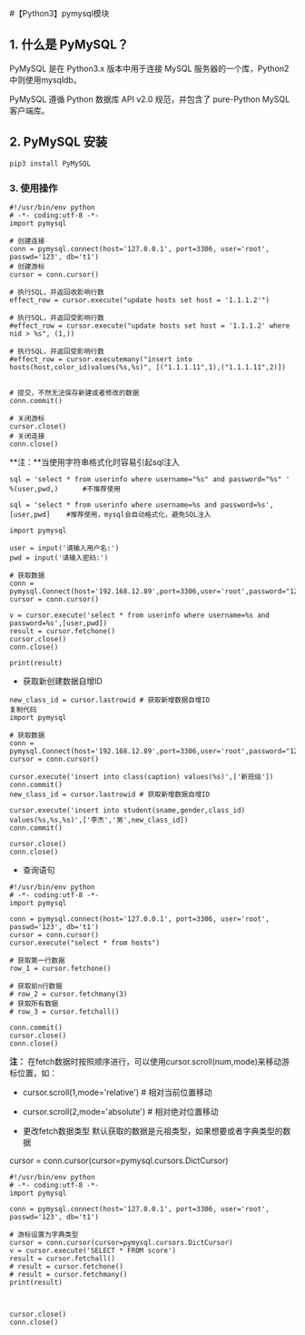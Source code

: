 #【Python3】pymysql模块

## 1. 什么是 PyMySQL？
PyMySQL 是在 Python3.x 版本中用于连接 MySQL 服务器的一个库，Python2中则使用mysqldb。

PyMySQL 遵循 Python 数据库 API v2.0 规范，并包含了 pure-Python MySQL 客户端库。

 
## 2. PyMySQL 安装

```
pip3 install PyMySQL
```

### 3. 使用操作

```
#!/usr/bin/env python
# -*- coding:utf-8 -*-
import pymysql
  
# 创建连接
conn = pymysql.connect(host='127.0.0.1', port=3306, user='root', passwd='123', db='t1')
# 创建游标
cursor = conn.cursor()
  
# 执行SQL，并返回收影响行数
effect_row = cursor.execute("update hosts set host = '1.1.1.2'")
  
# 执行SQL，并返回受影响行数
#effect_row = cursor.execute("update hosts set host = '1.1.1.2' where nid > %s", (1,))
  
# 执行SQL，并返回受影响行数
#effect_row = cursor.executemany("insert into hosts(host,color_id)values(%s,%s)", [("1.1.1.11",1),("1.1.1.11",2)])
  
  
# 提交，不然无法保存新建或者修改的数据
conn.commit()
  
# 关闭游标
cursor.close()
# 关闭连接
conn.close()
```
 

**注：**当使用字符串格式化时容易引起sql注入

```
sql = 'select * from userinfo where username="%s" and password="%s" ' %(user,pwd,)      #不推荐使用
```
```
sql = 'select * from userinfo where username=%s and password=%s',[user,pwd]    #推荐使用，mysql会自动格式化，避免SQL注入
```
 

```
import pymysql

user = input('请输入用户名:')
pwd = input('请输入密码:')

# 获取数据
conn = pymysql.Connect(host='192.168.12.89',port=3306,user='root',password="123",database="s17day11db",charset='utf8')
cursor = conn.cursor()

v = cursor.execute('select * from userinfo where username=%s and password=%s',[user,pwd])
result = cursor.fetchone()
cursor.close()
conn.close()

print(result)
```
 

 

* 获取新创建数据自增ID

```
new_class_id = cursor.lastrowid # 获取新增数据自增ID
复制代码
import pymysql

# 获取数据
conn = pymysql.Connect(host='192.168.12.89',port=3306,user='root',password="123",database="s17day11db",charset='utf8')
cursor = conn.cursor()

cursor.execute('insert into class(caption) values(%s)',['新班级'])
conn.commit()
new_class_id = cursor.lastrowid # 获取新增数据自增ID

cursor.execute('insert into student(sname,gender,class_id) values(%s,%s,%s)',['李杰','男',new_class_id])
conn.commit()

cursor.close()
conn.close()
```
 

* 查询语句

```
#!/usr/bin/env python
# -*- coding:utf-8 -*-
import pymysql
  
conn = pymysql.connect(host='127.0.0.1', port=3306, user='root', passwd='123', db='t1')
cursor = conn.cursor()
cursor.execute("select * from hosts")
  
# 获取第一行数据
row_1 = cursor.fetchone()
  
# 获取前n行数据
# row_2 = cursor.fetchmany(3)
# 获取所有数据
# row_3 = cursor.fetchall()
  
conn.commit()
cursor.close()
conn.close()
```

**注：**
在fetch数据时按照顺序进行，可以使用cursor.scroll(num,mode)来移动游标位置，如：


* cursor.scroll(1,mode='relative')  # 相对当前位置移动
* cursor.scroll(2,mode='absolute') # 相对绝对位置移动
 

* 更改fetch数据类型
默认获取的数据是元祖类型，如果想要或者字典类型的数据

cursor = conn.cursor(cursor=pymysql.cursors.DictCursor)

```
#!/usr/bin/env python
# -*- coding:utf-8 -*-
import pymysql
  
conn = pymysql.connect(host='127.0.0.1', port=3306, user='root', passwd='123', db='t1')
  
# 游标设置为字典类型
cursor = conn.cursor(cursor=pymysql.cursors.DictCursor)
v = cursor.execute('SELECT * FROM score')
result = cursor.fetchall()
# result = cursor.fetchone()
# result = cursor.fetchmany()
print(result)



cursor.close()
conn.close()
```



